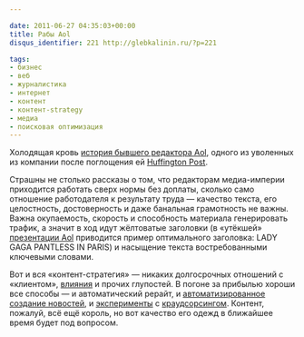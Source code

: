 ```yaml
---

date: 2011-06-27 04:35:03+00:00
title: Рабы Aol
disqus_identifier: 221 http://glebkalinin.ru/?p=221

tags:
- бизнес
- веб
- журналистика
- интернет
- контент
- контент-strategy
- медиа
- поисковая оптимизация
---
```


Холодящая кровь [история бывшего редактора Aol](http://thefastertimes.com/news/2011/06/16/aol-hell-an-aol-content-slave-speaks-out/), одного из уволенных из компании после поглощения ей [Huffington Post](http://news.yahoo.com/s/yblog_thecutline/20110310/ts_yblog_thecutline/hundreds-of-layoffs-in-aols-media-division-as-company-absorbs-huffpo). 

Страшны не столько рассказы о том, что редакторам медиа-империи приходится работать сверх нормы без доплаты, сколько само отношение работодателя к результату труда — качество текста, его целостность, достоверность и даже банальная грамотность не важны. Важна  окупаемость, скорость и способность материала генерировать трафик, а значит в ход идут жёлтоватые заголовки (в «утёкшей» [презентации Aol](http://www.businessinsider.com/the-aol-way#-1) приводится пример оптимального заголовка: LADY GAGA PANTLESS IN PARIS) и насыщение текста востребованными ключевыми словами. 

Вот и вся «контент-стратегия» — никаких долгосрочных отношений с «клиентом», [влияния](http://www.smashingmagazine.com/2011/04/12/make-your-content-make-a-difference/) и прочих глупостей. В погоне за прибылью хороши все способы — и автоматический рерайт, и [автоматизированное создание новостей](http://slon.ru/articles/397142/), и [эксперименты](http://mybossisarobot.com/) с [краудсорсингом](http://mediapedia.ru/2010/08/02/yeeyan-org-kak-150-tysyach-kitajcev-sozdali-mirovuyu-fabriku-po-proizvodstvu-deshevyx-novostej/). Контент, пожалуй, всё ещё король, но вот качество его одежд в ближайшее время будет под вопросом. 
